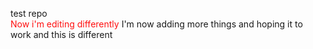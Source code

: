 test repo 
<br>
<span style='color:#FF0F0F'>Now i'm editing differently</span>
I'm now adding more things and hoping it to work
and this is different